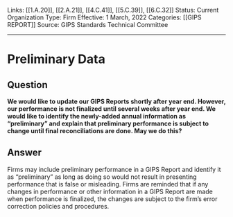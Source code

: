 Links: [[1.A.20]], [[2.A.21]], [[4.C.41]], [[5.C.39]], [[6.C.32]]
Status: Current
Organization Type: Firm
Effective: 1 March, 2022
Categories: [[GIPS REPORT]]
Source: GIPS Standards Technical Committee
___
# Preliminary Data
## Question
**We would like to update our GIPS Reports shortly after year end. However, our performance is not finalized until several weeks after year end. We would like to identify the newly-added annual information as “preliminary” and explain that preliminary performance is subject to change until final reconciliations are done. May we do this?**
## Answer
Firms may include preliminary performance in a GIPS Report and identify it as “preliminary” as long as doing so would not result in presenting performance that is false or misleading. Firms are reminded that if any changes in performance or other information in a GIPS Report are made when performance is finalized, the changes are subject to the firm’s error correction policies and procedures.